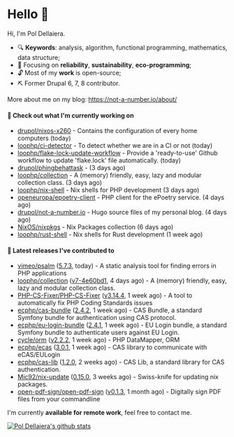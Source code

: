 # Hello 👋

Hi, I'm Pol Dellaiera.

- 🔍 **Keywords**: analysis, algorithm, functional programming, mathematics, data structure;
- 🎯 Focusing on **reliability**, **sustainability**, **eco-programming**;
- 🔓 Most of my **work** is open-source;
- ⛏️ Former Drupal 6, 7, 8 contributor.

More about me on my blog: https://not-a-number.io/about/

#### 👷 Check out what I'm currently working on

- [drupol/nixos-x260](https://github.com/drupol/nixos-x260) - Contains the configuration of every home computers (today)
- [loophp/ci-detector](https://github.com/loophp/ci-detector) - To detect whether we are in a CI or not (today)
- [loophp/flake-lock-update-workflow](https://github.com/loophp/flake-lock-update-workflow) - Provide a &#39;ready-to-use&#39; Github workflow to update &#39;flake.lock&#39; file automatically. (today)
- [drupol/phingbehattask](https://github.com/drupol/phingbehattask) -  (3 days ago)
- [loophp/collection](https://github.com/loophp/collection) - A (memory) friendly, easy, lazy and modular collection class. (3 days ago)
- [loophp/nix-shell](https://github.com/loophp/nix-shell) - Nix shells for PHP development (3 days ago)
- [openeuropa/epoetry-client](https://github.com/openeuropa/epoetry-client) - PHP client for the ePoetry service. (4 days ago)
- [drupol/not-a-number.io](https://github.com/drupol/not-a-number.io) - Hugo source files of my personal blog. (4 days ago)
- [NixOS/nixpkgs](https://github.com/NixOS/nixpkgs) - Nix Packages collection (6 days ago)
- [loophp/rust-shell](https://github.com/loophp/rust-shell) - Nix shells for Rust development (1 week ago)

#### 🔭 Latest releases I've contributed to

- [vimeo/psalm](https://github.com/vimeo/psalm) ([5.7.3](https://github.com/vimeo/psalm/releases/tag/5.7.3), today) - A static analysis tool for finding errors in PHP applications
- [loophp/collection](https://github.com/loophp/collection) ([v7-4e60bd1](https://github.com/loophp/collection/releases/tag/v7-4e60bd1), 4 days ago) - A (memory) friendly, easy, lazy and modular collection class.
- [PHP-CS-Fixer/PHP-CS-Fixer](https://github.com/PHP-CS-Fixer/PHP-CS-Fixer) ([v3.14.4](https://github.com/PHP-CS-Fixer/PHP-CS-Fixer/releases/tag/v3.14.4), 1 week ago) - A tool to automatically fix PHP Coding Standards issues
- [ecphp/cas-bundle](https://github.com/ecphp/cas-bundle) ([2.4.2](https://github.com/ecphp/cas-bundle/releases/tag/2.4.2), 1 week ago) - CAS Bundle, a standard Symfony bundle for authentication using CAS protocol.
- [ecphp/eu-login-bundle](https://github.com/ecphp/eu-login-bundle) ([2.4.1](https://github.com/ecphp/eu-login-bundle/releases/tag/2.4.1), 1 week ago) - EU Login bundle, a standard Symfony bundle to authenticate users against EU Login.
- [cycle/orm](https://github.com/cycle/orm) ([v2.2.2](https://github.com/cycle/orm/releases/tag/v2.2.2), 1 week ago) - PHP DataMapper, ORM
- [ecphp/ecas](https://github.com/ecphp/ecas) ([3.0.1](https://github.com/ecphp/ecas/releases/tag/3.0.1), 1 week ago) - CAS library to communicate with eCAS/EULogin
- [ecphp/cas-lib](https://github.com/ecphp/cas-lib) ([1.2.0](https://github.com/ecphp/cas-lib/releases/tag/1.2.0), 2 weeks ago) - CAS Lib, a standard library for CAS authentication.
- [Mic92/nix-update](https://github.com/Mic92/nix-update) ([0.15.0](https://github.com/Mic92/nix-update/releases/tag/0.15.0), 3 weeks ago) - Swiss-knife for updating nix packages.
- [open-pdf-sign/open-pdf-sign](https://github.com/open-pdf-sign/open-pdf-sign) ([v0.1.3](https://github.com/open-pdf-sign/open-pdf-sign/releases/tag/v0.1.3), 1 month ago) - Digitally sign PDF files from your commandline

I'm currently **available for remote work**, feel free to contact me.

[![Pol Dellaiera's github stats](https://github-readme-stats.vercel.app/api?username=drupol&count_private=true&show_icons=true)](https://github.com/drupol)
